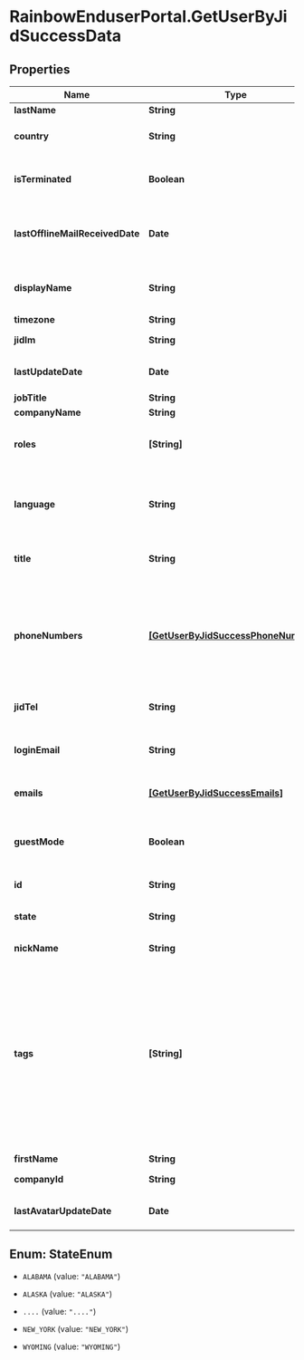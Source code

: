 # RainbowEnduserPortal.GetUserByJidSuccessData

## Properties

Name | Type | Description | Notes
------------ | ------------- | ------------- | -------------
**lastName** | **String** | User last name | 
**country** | **String** | User country (ISO 3166-1 alpha3 format) | 
**isTerminated** | **Boolean** | Indicates if the Rainbow account of this user has been deleted | 
**lastOfflineMailReceivedDate** | **Date** | The last time the user has received a message to connect to Rainbow from the logged in user | 
**displayName** | **String** | User display name (firstName + lastName concatenated on server side) | 
**timezone** | **String** | User timezone name | 
**jidIm** | **String** | User Jabber IM identifier | 
**lastUpdateDate** | **Date** | Date of last user update (whatever the field updated) | 
**jobTitle** | **String** | User job title | 
**companyName** | **String** | User company name | 
**roles** | **[String]** | DEPRECATED (will be removed in a future release).    List of user roles (Array of String) | 
**language** | **String** | User language (ISO 639-1 code format, with possibility of regional variation. Ex: both &#39;en&#39; and &#39;en-US&#39; are supported) | 
**title** | **String** | User title (honorifics title, like Mr, Mrs, Sir, Lord, Lady, Dr, Prof,...) | 
**phoneNumbers** | [**[GetUserByJidSuccessPhoneNumbers]**](GetUserByJidSuccessPhoneNumbers.md) | Array of user phone numbers objects.    Phone number objects can:   * be created by user (information filled by user), * come from association with a system (pbx) device (association is done by admin).   | 
**jidTel** | **String** | User Jabber TEL identifier | 
**loginEmail** | **String** | DEPRECATED (will be removed in a future release).    User email address (used for login) | 
**emails** | [**[GetUserByJidSuccessEmails]**](GetUserByJidSuccessEmails.md) | Array of user emails addresses objects | 
**guestMode** | **Boolean** | Indicated a user embedded in a chat or conference room, as guest, with limited rights until he finalizes his registration. | 
**id** | **String** | User unique identifier | 
**state** | **String** | When country is &#39;USA&#39;, a state can be defined. Else it is not managed. | [optional] 
**nickName** | **String** | User nickName | 
**tags** | **[String]** | An Array of free tags associated to the user.    A maximum of 5 tags is allowed, each tag can have a maximum length of 64 characters.    &#x60;tags&#x60; can only be set by users who have administrator rights on the user. The user can&#39;t modify the tags.    The tags are only visible by the user and all users belonging to his organisation/company. | 
**firstName** | **String** | User first name | 
**companyId** | **String** | User company unique identifier | 
**lastAvatarUpdateDate** | **Date** | Date of last user avatar create/update, null if no avatar | 



## Enum: StateEnum


* `ALABAMA` (value: `"ALABAMA"`)

* `ALASKA` (value: `"ALASKA"`)

* `....` (value: `"...."`)

* `NEW_YORK` (value: `"NEW_YORK"`)

* `WYOMING` (value: `"WYOMING"`)




